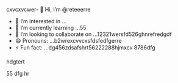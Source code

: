 cxvcxvcwer- 👋 Hi, I’m @reteeerre
- 👀 I’m interested in ...
- 🌱 I’m currently learning ...55
- 💞️ I’m looking to collaborate on ...12321wersfd526ghnrefredgdf
- 😄 Pronouns: ...b2wrexcvvcxsfdsfedfgerre
- ⚡ Fun fact: ...dg456zdsafshrt56222288hjmxcv
8786dfg
<!---rwecvnvb152955+
reteeerre/reteeerre is a ✨ special ✨ repository because its123 `README.md` (this fi3le) appears on youffr GitHub prohrtfile8876.sdasfd
You can click the Preview link to take a look at your changes.пd4545sdf1sdf2321
--->hdgtert
55
dfg
hr

